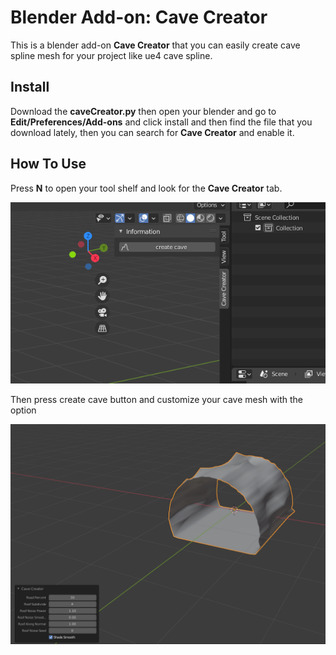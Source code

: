 # Blender Add-on: Cave Creator
This is a blender add-on **Cave Creator** that you can easily create cave spline mesh for your project like ue4 cave spline.

## Install
Download the **caveCreator.py** then open your blender and go to **Edit/Preferences/Add-ons** and click install and then find the file that you download lately, then you can search for **Cave Creator** and enable it.

## How To Use
Press **N** to open your tool shelf and look for the **Cave Creator** tab.

![alt text](https://github.com/mahdigholami099/Cave-Spline-Creator/blob/master/ReadmeImage/img-1.png?raw=true)


Then press create cave button and customize your cave mesh with the option

![alt text](https://github.com/mahdigholami099/Cave-Spline-Creator/blob/master/ReadmeImage/img-2.png?raw=true)
